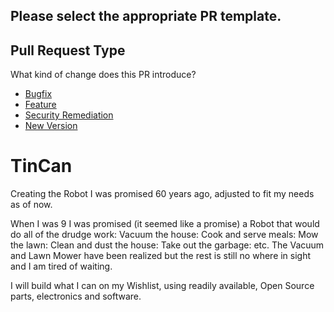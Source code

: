 ## Please select the appropriate PR template.

## Pull Request Type
What kind of change does this PR introduce?

* [Bugfix](?expand=1&template=bug_template.md&labels=bug,Semver-Patch&title=Bug+fix)
* [Feature](?expand=1&template=feature_template.md&labels=enhancement,Semver-Minor&title=Feature)
* [Security Remediation](?expand=1&template=security_template.md&labels=security+fix,Semver-patch&title=Security+Request)
* [New Version](?expand=1&template=version_template.md&labels=enhancement,Semver-Major&title=New+Version)


# TinCan
Creating the Robot I was promised 60 years ago, adjusted to fit my needs as of now.

When I was 9 I was promised (it seemed like a promise) a Robot that would do all of the drudge work: Vacuum the house: Cook and serve meals: Mow the lawn: Clean and dust the house: Take out the garbage: etc.  The Vacuum and Lawn Mower have been realized but the rest is still no where in sight and I am tired of waiting.

I will build what I can on my Wishlist, using readily available, Open Source parts, electronics and software.